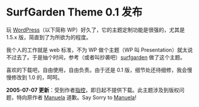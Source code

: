 # SurfGarden Theme 0.1 发布

玩 [WordPress][0]（以下简称 WP）好久了，它的主题定制功能是很强的，尤其是 1.5.x 版，简直到了为所欲为的程度。

我个人的工作就是 web 标准，不为 WP 做个主题（WP 叫 Presentation）就太说不过去了。于是抽个时间，参考（或者叫抄袭吧）[surfgarden][1] 做了这个主题。

喜欢的下载吧，自由使用，自由负责。由于还是 0.1 版，细节处还待细修，我会慢慢修改到 1.0 的，呵呵。

**2005-07-07 更新**：受到作者[指控][2]，即日起不提供下载。此主题涉及到版权问题，特向原作者 [Manuela][1] 道歉。Say Sorry to [Manuela][1]!

[0]: http://wordpress.org
[1]: http://surfgarden.de
[2]: http://www.surfgarden.de/journal/2005_07/designklau.php
